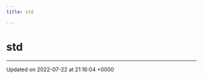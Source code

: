 ```yaml
---
title: std

---
```


# std








-------------------------------

Updated on 2022-07-22 at 21:16:04 +0000